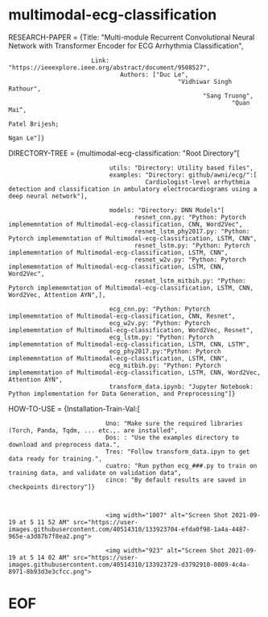 # multimodal-ecg-classification

RESEARCH-PAPER = {Title: "Multi-module Recurrent Convolutional Neural Network with Transformer Encoder for ECG Arrhythmia Classification",

                           Link:  "https://ieeexplore.ieee.org/abstract/document/9508527",                                
                                   Authors: ["Duc Le",
                                                   "Vidhiwar Singh Rathour",
                                                          "Sang Truong", 
                                                                  "Quan Mai^, 
                                                                          Patel Brijesh; 
                                                                                  Ngan Le"]}  
                                                                                    
DIRECTORY-TREE = {multimodal-ecg-classification: "Root Directory"[

                                utils: "Directory: Utility based files",
                                examples: "Directory: github/awni/ecg/":[
                                          Cardiologist-level arrhythmia detection and classification in ambulatory electrocardiograms using a deep neural network"],
                                          
                                models: "Directory: DNN Models"[
                                       resnet_cnn.py: "Python: Pytorch implememntation of Multimodal-ecg-classification, CNN, Word2Vec",
                                       resnet_lstm_phy2017.py: "Python: Pytorch implememntation of Multimodal-ecg-classification, LSTM, CNN",
                                       resnet_lstm.py: "Python: Pytorch implememntation of Multimodal-ecg-classification, LSTM, CNN",
                                       resnet_w2v.py: "Python: Pytorch implememntation of Multimodal-ecg-classification, LSTM, CNN, Word2Vec",
                                       resnet_lstm_mitbih.py: "Python: Pytorch implememntation of Multimodal-ecg-classification, LSTM, CNN, Word2Vec, Attention AYN",],
                                       
                                ecg_cnn.py: "Python: Pytorch implememntation of Multimodal-ecg-classification, CNN, Resnet",
                                ecg_w2v.py: "Python: Pytorch implememntation of Multimodal-ecg-classification, Word2Vec, Resnet",
                                ecg_lstm.py: "Python: Pytorch implememntation of Multimodal-ecg-classification, LSTM, CNN, LSTM",
                                ecg_phy2017.py:"Python: Pytorch implememntation of Multimodal-ecg-classification, LSTM, CNN",
                                ecg_mitbih.py: "Python: Pytorch implememntation of Multimodal-ecg-classification, LSTM, CNN, Word2Vec, Attention AYN",
                                transform_data.ipynb: "Jupyter Notebook: Python implementation for Data Generation, and Preprocessing"]}
                                       
HOW-TO-USE = {Installation-Train-Val:[

                               Uno: "Make sure the required libraries (Torch, Panda, Tqdm, ... etc.,. are installed",
                               Dos: : "Use the examples directory to download and preprocess data.",
                               Tres: "Follow transform_data.ipyn to get data ready for training.",
                               cuatro: "Run python ecg_###.py to train on training data, and validate on validation data",
                               cinco: "By default results are saved in checkpoints directory"]}
                               
                               
                               
                               <img width="1007" alt="Screen Shot 2021-09-19 at 5 11 52 AM" src="https://user-images.githubusercontent.com/40514310/133923704-efda0f98-1a4a-4487-965e-a3d87b7f8ea2.png">

                               <img width="923" alt="Screen Shot 2021-09-19 at 5 14 02 AM" src="https://user-images.githubusercontent.com/40514310/133923729-d3792910-0809-4c4a-8971-8b93d3e3cfcc.png">

             
#  EOF
                     
                    
